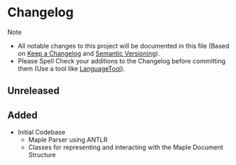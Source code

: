 # Changelog

> [!NOTE]
> - All notable changes to this project will be documented in this file (Based on [Keep a Changelog](https://keepachangelog.com/) and [Semantic Versioning](https://semver.org/spec/v2.0.0.html)).
> - Please Spell Check your additions to the Changelog before committing them (Use a tool like [LanguageTool](https://languagetool.org)).

## Unreleased
## Added
- Initial Codebase
  - Maple Parser using ANTLR
  - Classes for representing and interacting with the Maple Document Structure 
